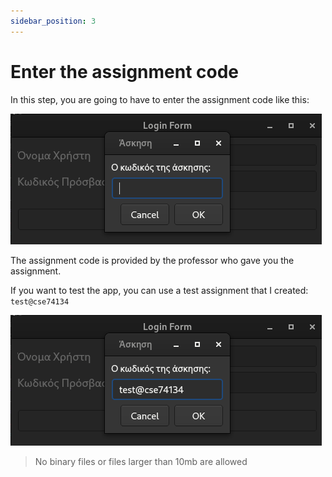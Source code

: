 ```yaml
---
sidebar_position: 3
---
```


# Enter the assignment code

In this step, you are going to have to enter the assignment code like this:

![assignment](../images/insert_assignment.png)

The assignment code is provided by the professor who gave you the assignment.

If you want to test the app, you can use a test assignment that I created: `test@cse74134`

![assignment code](../images/assignment.png)

> No binary files or files larger than 10mb are allowed